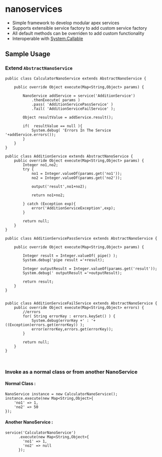 # nanoservices 
- Simple framework to develop modular apex services
- Supports extensible service factory to add custom service factory
- All default methods can be overriden to add custom functionality
- Interoperable with [System.Callable](https://developer.salesforce.com/docs/atlas.en-us.apexcode.meta/apexcode/apex_interface_System_Callable.htm)


## Sample Usage

### Extend ```AbstractNanoService```
```
public class CalculatorNanoService extends AbstractNanoService {
	
    public override Object execute(Map<String,Object> params) {
        
        NanoService addService = service('AdditionService')
            .thenExecute( params )
            .pass( 'AdditionServicePassService' )
            .fail( 'AdditionServiceFailService' );

        Object resultValue = addService.result();

        if(  resultValue == null ){
        	System.debug( 'Errors In The Service '+addService.errors());
        }   
    }
}

public class AdditionService extends AbstractNanoService {
    public override Object execute(Map<String,Object> params) {
        Integer no1,no2;
        try {
            no1 = Integer.valueOf(params.get('no1'));
            no2 = Integer.valueOf(params.get('no2'));

            output('result',no1+no2);
            
            return no1+no2;

        } catch (Exception exp){
            error('AdditionServiceException',exp);
        }
        
        return null;
    }
}

public class AdditionServicePassService extends AbstractNanoService {

	public override Object execute(Map<String,Object> params) {

        Integer result = Integer.valueOf( pipe() );
        System.debug('pipe result ='+result);

        Integer outputResult = Integer.valueOf(params.get('result'));
		System.debug(' outputResult ='+outputResult);

        return result;
    }
}


public class AdditionServiceFailService extends AbstractNanoService {
	public override Object execute(Map<String,Object> errors) {
        //errors
        for( String errorKey : errors.keySet() ) {
        	System.debug(errorKey +' : '+ ((Exception)errors.get(errorKey)) );
        	error(errorKey,errors.get(errorKey));
        }

        return null;
    }
}



```

### Invoke as a normal class or from another NanoService

#### Normal Class : 
```
NanoService instance = new CalculatorNanoService();
instance.execute(new Map<String,Object>{
    'no1' => 1,
    'no2' => 50
});
```

#### Another NanoService : 
```
service('CalculatorNanoService')
      .execute(new Map<String,Object>{
	    'no1' => 1,
	    'no2' => null
      });
```





